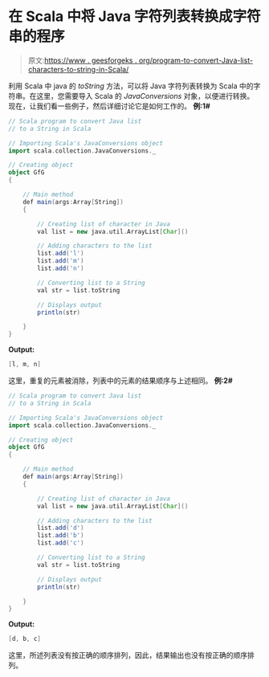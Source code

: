 # 在 Scala 中将 Java 字符列表转换成字符串的程序

> 原文:[https://www . geesforgeks . org/program-to-convert-Java-list-characters-to-string-in-Scala/](https://www.geeksforgeeks.org/program-to-convert-java-list-of-characters-to-a-string-in-scala/)

利用 Scala 中 java 的 *toString* 方法，可以将 Java 字符列表转换为 Scala 中的字符串。在这里，您需要导入 Scala 的 *JavaConversions* 对象，以便进行转换。
现在，让我们看一些例子，然后详细讨论它是如何工作的。
**例:1#**

```scala
// Scala program to convert Java list
// to a String in Scala

// Importing Scala's JavaConversions object
import scala.collection.JavaConversions._

// Creating object
object GfG
{ 

    // Main method
    def main(args:Array[String])
    {

        // Creating list of character in Java
        val list = new java.util.ArrayList[Char]()

        // Adding characters to the list
        list.add('l')
        list.add('m')
        list.add('n')

        // Converting list to a String
        val str = list.toString

        // Displays output
        println(str)

    }
}
```

**Output:**

```scala
[l, m, n]

```

这里，重复的元素被消除，列表中的元素的结果顺序与上述相同。
**例:2#**

```scala
// Scala program to convert Java list
// to a String in Scala

// Importing Scala's JavaConversions object
import scala.collection.JavaConversions._

// Creating object
object GfG
{ 

    // Main method
    def main(args:Array[String])
    {

        // Creating list of character in Java
        val list = new java.util.ArrayList[Char]()

        // Adding characters to the list
        list.add('d')
        list.add('b')
        list.add('c')

        // Converting list to a String
        val str = list.toString

        // Displays output
        println(str)

    }
}
```

**Output:**

```scala
[d, b, c]

```

这里，所述列表没有按正确的顺序排列，因此，结果输出也没有按正确的顺序排列。